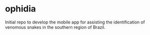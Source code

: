 # ophidia
Initial repo to develop the mobile app for assisting the identification of venomous snakes in the southern region of Brazil.
